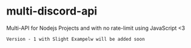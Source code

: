 # multi-discord-api
Multi-API for Nodejs Projects and with no rate-limit using JavaScript &lt;3
```
Version - 1 with Slight Exampelw will be added soon
```
